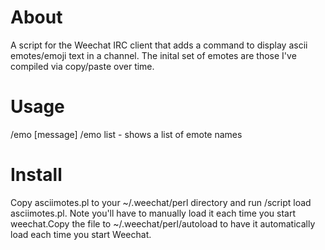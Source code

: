 
# About

A script for the Weechat IRC client that adds a command to display ascii emotes/emoji text in a channel.  The inital set of emotes are those I've compiled via copy/paste over time.

# Usage
/emo <emote> [message]
/emo list - shows a list of emote names


# Install

Copy asciimotes.pl to your ~/.weechat/perl directory and run /script load asciimotes.pl. Note you'll have to manually load it each time you start weechat.Copy the file to ~/.weechat/perl/autoload to have it automatically load each time you start Weechat.
